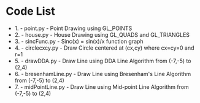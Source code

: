 # Code List

<ul>
	<li>1. - point.py - Point Drawing using GL_POINTS</li>
	<li>2. - house.py - House Drawing using GL_QUADS and GL_TRIANGLES</li>
	<li>3. - sincFunc.py - Sinc(x) = sin(x)/x function graph</li>
	<li>4. - circlecxcy.py - Draw Circle centered at (cx,cy) where cx=cy=0 and r=1</li>
	<li>5. - drawDDA.py - Draw Line using DDA Line Algorithm from (-7,-5) to (2,4)</li>
	<li>6. - bresenhamLine.py - Draw Line using Bresenham's Line Algorithm from (-7,-5) to (2,4)</li>
	<li>7. - midPointLine.py - Draw Line using Mid-point Line Algorithm from (-7,-5) to (2,4)</li>
</ul>
